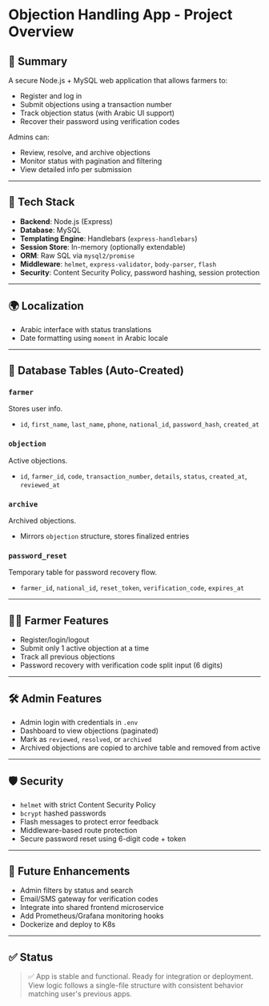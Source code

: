 # Objection Handling App - Project Overview

## 🧾 Summary
A secure Node.js + MySQL web application that allows farmers to:
- Register and log in
- Submit objections using a transaction number
- Track objection status (with Arabic UI support)
- Recover their password using verification codes

Admins can:
- Review, resolve, and archive objections
- Monitor status with pagination and filtering
- View detailed info per submission

---

## 🧱 Tech Stack
- **Backend**: Node.js (Express)
- **Database**: MySQL
- **Templating Engine**: Handlebars (`express-handlebars`)
- **Session Store**: In-memory (optionally extendable)
- **ORM**: Raw SQL via `mysql2/promise`
- **Middleware**: `helmet`, `express-validator`, `body-parser`, `flash`
- **Security**: Content Security Policy, password hashing, session protection

---

## 🌍 Localization
- Arabic interface with status translations
- Date formatting using `moment` in Arabic locale

---

## 📄 Database Tables (Auto-Created)

### `farmer`
Stores user info.
- `id`, `first_name`, `last_name`, `phone`, `national_id`, `password_hash`, `created_at`

### `objection`
Active objections.
- `id`, `farmer_id`, `code`, `transaction_number`, `details`, `status`, `created_at`, `reviewed_at`

### `archive`
Archived objections.
- Mirrors `objection` structure, stores finalized entries

### `password_reset`
Temporary table for password recovery flow.
- `farmer_id`, `national_id`, `reset_token`, `verification_code`, `expires_at`

---

## 👨‍🌾 Farmer Features
- Register/login/logout
- Submit only 1 active objection at a time
- Track all previous objections
- Password recovery with verification code split input (6 digits)

---

## 🛠️ Admin Features
- Admin login with credentials in `.env`
- Dashboard to view objections (paginated)
- Mark as `reviewed`, `resolved`, or `archived`
- Archived objections are copied to archive table and removed from active

---

## 🛡️ Security
- `helmet` with strict Content Security Policy
- `bcrypt` hashed passwords
- Flash messages to protect error feedback
- Middleware-based route protection
- Secure password reset using 6-digit code + token

---

## 🚀 Future Enhancements
- Admin filters by status and search
- Email/SMS gateway for verification codes
- Integrate into shared frontend microservice
- Add Prometheus/Grafana monitoring hooks
- Dockerize and deploy to K8s

---

## ✅ Status
> ✅ App is stable and functional. Ready for integration or deployment. View logic follows a single-file structure with consistent behavior matching user's previous apps.

